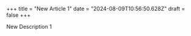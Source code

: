 +++
title = "New Article 1"
date = "2024-08-09T10:56:50.628Z"
draft = false
+++

New Description 1
        